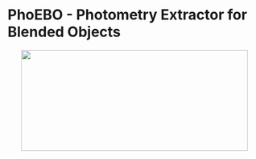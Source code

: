 # PhoEBO - Photometry Extractor for Blended Objects
<p align="center">
<img src= "https://user-images.githubusercontent.com/83715159/223449606-8ca57af2-97e4-454b-a48c-876070f806e1.png" width=450, height=200>
</p>

